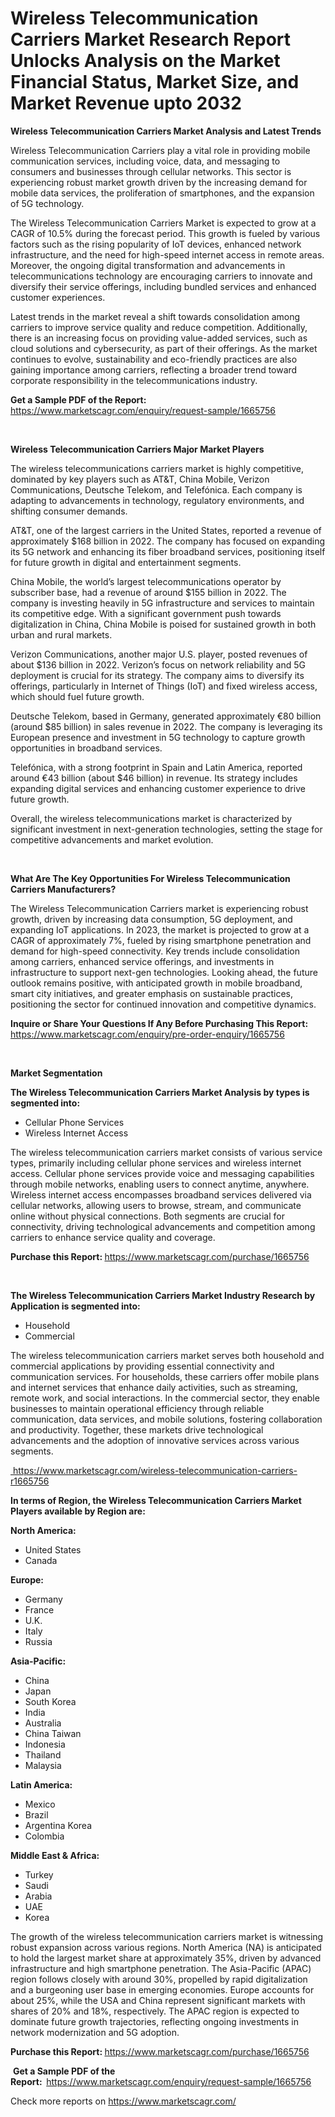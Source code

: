 <p><h1>Wireless Telecommunication Carriers Market Research Report Unlocks Analysis on the Market Financial Status, Market Size, and Market Revenue upto 2032</h1></p><p><strong>Wireless Telecommunication Carriers Market Analysis and Latest Trends</strong></p>
<p><p>Wireless Telecommunication Carriers play a vital role in providing mobile communication services, including voice, data, and messaging to consumers and businesses through cellular networks. This sector is experiencing robust market growth driven by the increasing demand for mobile data services, the proliferation of smartphones, and the expansion of 5G technology.</p><p>The Wireless Telecommunication Carriers Market is expected to grow at a CAGR of 10.5% during the forecast period. This growth is fueled by various factors such as the rising popularity of IoT devices, enhanced network infrastructure, and the need for high-speed internet access in remote areas. Moreover, the ongoing digital transformation and advancements in telecommunications technology are encouraging carriers to innovate and diversify their service offerings, including bundled services and enhanced customer experiences.</p><p>Latest trends in the market reveal a shift towards consolidation among carriers to improve service quality and reduce competition. Additionally, there is an increasing focus on providing value-added services, such as cloud solutions and cybersecurity, as part of their offerings. As the market continues to evolve, sustainability and eco-friendly practices are also gaining importance among carriers, reflecting a broader trend toward corporate responsibility in the telecommunications industry.</p></p>
<p><strong>Get a Sample PDF of the Report:&nbsp;</strong> <a href="https://www.marketscagr.com/enquiry/request-sample/1665756?utm_campaign=3177&utm_medium=2&utm_source=Github&utm_content=ia&utm_term=11032025&utm_id=wireless-telecommunication-carriers">https://www.marketscagr.com/enquiry/request-sample/1665756</a></p>
<p>&nbsp;</p>
<p><strong>Wireless Telecommunication Carriers Major Market Players</strong></p>
<p><p>The wireless telecommunications carriers market is highly competitive, dominated by key players such as AT&T, China Mobile, Verizon Communications, Deutsche Telekom, and Telefónica. Each company is adapting to advancements in technology, regulatory environments, and shifting consumer demands.</p><p>AT&T, one of the largest carriers in the United States, reported a revenue of approximately $168 billion in 2022. The company has focused on expanding its 5G network and enhancing its fiber broadband services, positioning itself for future growth in digital and entertainment segments.</p><p>China Mobile, the world’s largest telecommunications operator by subscriber base, had a revenue of around $155 billion in 2022. The company is investing heavily in 5G infrastructure and services to maintain its competitive edge. With a significant government push towards digitalization in China, China Mobile is poised for sustained growth in both urban and rural markets.</p><p>Verizon Communications, another major U.S. player, posted revenues of about $136 billion in 2022. Verizon’s focus on network reliability and 5G deployment is crucial for its strategy. The company aims to diversify its offerings, particularly in Internet of Things (IoT) and fixed wireless access, which should fuel future growth.</p><p>Deutsche Telekom, based in Germany, generated approximately €80 billion (around $85 billion) in sales revenue in 2022. The company is leveraging its European presence and investment in 5G technology to capture growth opportunities in broadband services.</p><p>Telefónica, with a strong footprint in Spain and Latin America, reported around €43 billion (about $46 billion) in revenue. Its strategy includes expanding digital services and enhancing customer experience to drive future growth.</p><p>Overall, the wireless telecommunications market is characterized by significant investment in next-generation technologies, setting the stage for competitive advancements and market evolution.</p></p>
<p>&nbsp;</p>
<p><strong>What Are The Key Opportunities For Wireless Telecommunication Carriers Manufacturers?</strong></p>
<p><p>The Wireless Telecommunication Carriers market is experiencing robust growth, driven by increasing data consumption, 5G deployment, and expanding IoT applications. In 2023, the market is projected to grow at a CAGR of approximately 7%, fueled by rising smartphone penetration and demand for high-speed connectivity. Key trends include consolidation among carriers, enhanced service offerings, and investments in infrastructure to support next-gen technologies. Looking ahead, the future outlook remains positive, with anticipated growth in mobile broadband, smart city initiatives, and greater emphasis on sustainable practices, positioning the sector for continued innovation and competitive dynamics.</p></p>
<p><strong>Inquire or Share Your Questions If Any Before Purchasing This Report:</strong> <a href="https://www.marketscagr.com/enquiry/pre-order-enquiry/1665756?utm_campaign=3177&utm_medium=2&utm_source=Github&utm_content=ia&utm_term=11032025&utm_id=wireless-telecommunication-carriers">https://www.marketscagr.com/enquiry/pre-order-enquiry/1665756</a></p>
<p>&nbsp;</p>
<p><strong>Market Segmentation</strong></p>
<p><strong>The Wireless Telecommunication Carriers Market Analysis by types is segmented into:</strong></p>
<p><ul><li>Cellular Phone Services</li><li>Wireless Internet Access</li></ul></p>
<p><p>The wireless telecommunication carriers market consists of various service types, primarily including cellular phone services and wireless internet access. Cellular phone services provide voice and messaging capabilities through mobile networks, enabling users to connect anytime, anywhere. Wireless internet access encompasses broadband services delivered via cellular networks, allowing users to browse, stream, and communicate online without physical connections. Both segments are crucial for connectivity, driving technological advancements and competition among carriers to enhance service quality and coverage.</p></p>
<p><strong>Purchase this Report:&nbsp;</strong><a href="https://www.marketscagr.com/purchase/1665756?utm_campaign=3177&utm_medium=2&utm_source=Github&utm_content=ia&utm_term=11032025&utm_id=wireless-telecommunication-carriers">https://www.marketscagr.com/purchase/1665756</a></p>
<p>&nbsp;</p>
<p><strong>The Wireless Telecommunication Carriers Market Industry Research by Application is segmented into:</strong></p>
<p><ul><li>Household</li><li>Commercial</li></ul></p>
<p><p>The wireless telecommunication carriers market serves both household and commercial applications by providing essential connectivity and communication services. For households, these carriers offer mobile plans and internet services that enhance daily activities, such as streaming, remote work, and social interactions. In the commercial sector, they enable businesses to maintain operational efficiency through reliable communication, data services, and mobile solutions, fostering collaboration and productivity. Together, these markets drive technological advancements and the adoption of innovative services across various segments.</p></p>
<p><a href="https://www.marketscagr.com/wireless-telecommunication-carriers-r1665756?utm_campaign=3177&utm_medium=2&utm_source=Github&utm_content=ia&utm_term=11032025&utm_id=wireless-telecommunication-carriers">&nbsp;https://www.marketscagr.com/wireless-telecommunication-carriers-r1665756</a></p>
<p><strong>In terms of Region, the Wireless Telecommunication Carriers Market Players available by Region are:</strong></p>
<p>
    <p> <strong> North America: </strong>
        <ul>
            <li>United States</li>
            <li>Canada</li>
        </ul>
        </p> 
    <p> <strong> Europe: </strong>
        <ul>
            <li>Germany</li>
            <li>France</li>
            <li>U.K.</li>
            <li>Italy</li>
            <li>Russia</li>
        </ul>
        </p> 
    <p> <strong> Asia-Pacific: </strong>
        <ul>
            <li>China</li>
            <li>Japan</li>
            <li>South Korea</li>
            <li>India</li>
            <li>Australia</li>
            <li>China Taiwan</li>
            <li>Indonesia</li>
            <li>Thailand</li>
            <li>Malaysia</li>
        </ul>
        </p> 
    <p> <strong> Latin America: </strong>
        <ul>
            <li>Mexico</li>
            <li>Brazil</li>
            <li>Argentina Korea</li>
            <li>Colombia</li>
        </ul>
        </p> 
    <p> <strong> Middle East & Africa: </strong>
        <ul>
            <li>Turkey</li>
            <li>Saudi</li>
            <li>Arabia</li>
            <li>UAE</li>
            <li>Korea</li>
        </ul>
    </p>
    </p>
<p><p>The growth of the wireless telecommunication carriers market is witnessing robust expansion across various regions. North America (NA) is anticipated to hold the largest market share at approximately 35%, driven by advanced infrastructure and high smartphone penetration. The Asia-Pacific (APAC) region follows closely with around 30%, propelled by rapid digitalization and a burgeoning user base in emerging economies. Europe accounts for about 25%, while the USA and China represent significant markets with shares of 20% and 18%, respectively. The APAC region is expected to dominate future growth trajectories, reflecting ongoing investments in network modernization and 5G adoption.</p></p>
<p><strong>Purchase this Report: </strong><a href="https://www.marketscagr.com/purchase/1665756?utm_campaign=3177&utm_medium=2&utm_source=Github&utm_content=ia&utm_term=11032025&utm_id=wireless-telecommunication-carriers">https://www.marketscagr.com/purchase/1665756</a></p>
<p>&nbsp;<strong>Get a Sample PDF of the Report:&nbsp;&nbsp;</strong><a href="https://www.marketscagr.com/enquiry/request-sample/1665756?utm_campaign=3177&utm_medium=2&utm_source=Github&utm_content=ia&utm_term=11032025&utm_id=wireless-telecommunication-carriers">https://www.marketscagr.com/enquiry/request-sample/1665756</a></p>
<p><strong></strong></p>
<p>Check more reports on <a href="https://www.marketscagr.com/?utm_campaign=3177&utm_medium=2&utm_source=Github&utm_content=ia&utm_term=11032025&utm_id=wireless-telecommunication-carriers">https://www.marketscagr.com/</a></p>